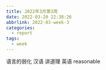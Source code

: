 ```yaml
---
title: 2022年3月第3周
date: 2022-03-20 22:38:26
abbrlink: 2022-03-week-3
categories:
  - report
tags:
  - week
---
```


语言的弱化
汉语 讲道理
英语 reasonable

